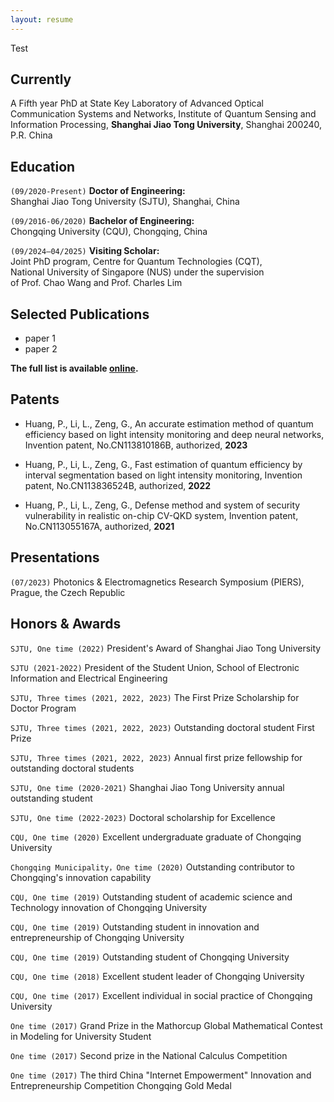 ```yaml
---
layout: resume
---
```

<!-- title: Resume -->
Test
## Currently

A Fifth year PhD at State Key Laboratory of Advanced Optical Communication Systems and Networks, Institute of Quantum Sensing and Information Processing, __Shanghai Jiao Tong University__, Shanghai 200240, P.R. China   

## Education

`(09/2020-Present)`
__Doctor of Engineering:__    
Shanghai Jiao Tong University (SJTU), Shanghai, China 

`(09/2016-06/2020)` 
__Bachelor of Engineering:__    
Chongqing University (CQU), Chongqing, China     

`(09/2024–04/2025)` 
__Visiting Scholar:__    
Joint PhD program, Centre for Quantum Technologies (CQT),   
National University of Singapore (NUS) under the supervision    
of Prof. Chao Wang and Prof. Charles Lim   

## Selected Publications

- paper 1
- paper 2

__The full list is available [online](https://www.researchgate.net/profile/Lang-Li-14).__

## Patents

- Huang, P., Li, L., Zeng, G., An accurate estimation method of quantum efficiency based on light intensity monitoring and deep neural networks, Invention patent, No.CN113810186B, authorized, __2023__

- Huang, P., Li, L., Zeng, G., Fast estimation of quantum efficiency by interval segmentation based on light intensity monitoring, Invention patent, No.CN113836524B, authorized, __2022__

- Huang, P., Li, L., Zeng, G., Defense method and system of security vulnerability in realistic on-chip CV-QKD system, Invention patent, No.CN113055167A, authorized, __2021__

## Presentations

`(07/2023)`
Photonics & Electromagnetics Research Symposium (PIERS),   
Prague, the Czech Republic

## Honors & Awards

`SJTU, One time (2022)`
President's Award of Shanghai Jiao Tong University 

`SJTU (2021-2022)`
President of the Student Union, School of Electronic Information and Electrical Engineering 

`SJTU, Three times (2021, 2022, 2023)`
The First Prize Scholarship for Doctor Program

`SJTU, Three times (2021, 2022, 2023)`
Outstanding doctoral student First Prize

`SJTU, Three times (2021, 2022, 2023)`
Annual first prize fellowship for outstanding doctoral students 

`SJTU, One time (2020-2021)`
Shanghai Jiao Tong University annual outstanding student 

`SJTU, One time (2022-2023)`
Doctoral scholarship for Excellence 

`CQU, One time (2020)`
Excellent undergraduate graduate of Chongqing University 

`Chongqing Municipality，One time (2020)`
Outstanding contributor to Chongqing's innovation capability  

`CQU, One time (2019)`
Outstanding student of academic science and Technology innovation of Chongqing University 

`CQU, One time (2019)`
Outstanding student in innovation and entrepreneurship of Chongqing University  

`CQU, One time (2019)`
Outstanding student of Chongqing University  

`CQU, One time (2018)`
Excellent student leader of Chongqing University  

`CQU, One time (2017)`
Excellent individual in social practice of Chongqing University  

`One time (2017)`
Grand Prize in the Mathorcup Global Mathematical Contest in Modeling for University Student  

`One time (2017)`
Second prize in the National Calculus Competition  

`One time (2017)`
The third China "Internet Empowerment" Innovation and Entrepreneurship Competition Chongqing Gold Medal 

